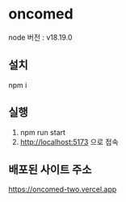 # oncomed

node 버전 : v18.19.0

## 설치

npm i

## 실행

1. npm run start
2. <http://localhost:5173> 으로 접속

## 배포된 사이트 주소

<https://oncomed-two.vercel.app>

